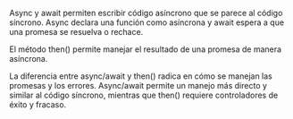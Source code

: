 Async y await permiten escribir código asíncrono que se parece al código síncrono.
Async declara una función como asíncrona y await espera a que una promesa se resuelva o rechace.

El método then() permite manejar el resultado de una promesa de manera asíncrona. 

La diferencia entre async/await y then() radica en cómo se manejan las promesas y los errores.
Async/await permite un manejo más directo y similar al código síncrono, mientras que then() requiere controladores de éxito y fracaso.

